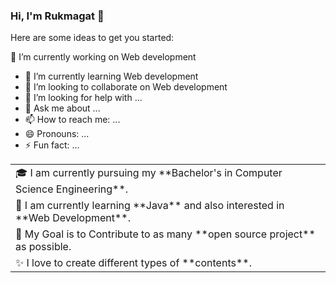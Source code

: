 ### Hi, I'm Rukmagat 👋

<!--
**sunder55/sunder55** is a ✨ _special_ ✨ repository because its `README.md` (this file) appears on your GitHub profile.
-->
Here are some ideas to get you started:

 🔭 I’m currently working on Web development
- 🌱 I’m currently learning Web development
- 👯 I’m looking to collaborate on Web development
- 🤔 I’m looking for help with ...
- 💬 Ask me about ...
- 📫 How to reach me: ...
- 😄 Pronouns: ...
- ⚡ Fun fact: ...


<table >
  <tr>
<td>
      🎓 I am currently pursuing my **Bachelor's in Computer Science Engineering**.
 </td>
        </tr>
        <tr>
         <td>
      🌱 I am currently learning **Java** and also interested in **Web Development**.
          </td>
      </tr>
      <tr>
       <td>
      🎯 My Goal is to Contribute to as many **open source project** as possible.
        </td>
      </tr>
      <tr>
       <td>
      ✨ I love to create different types of **contents**.
        </td>
      </tr>
  </table>
